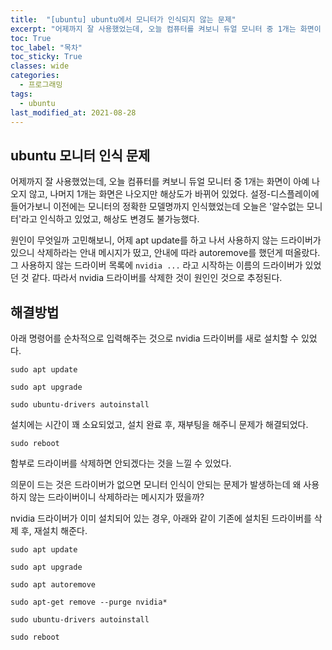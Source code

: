 ```yaml
---
title:  "[ubuntu] ubuntu에서 모니터가 인식되지 않는 문제"
excerpt: "어제까지 잘 사용했었는데, 오늘 컴퓨터를 켜보니 듀얼 모니터 중 1개는 화면이 아예 나오지 않고, 나머지 1개는 화면은 나오지만 해상도가 바뀌어 있었다."
toc: True
toc_label: "목차"
toc_sticky: True
classes: wide
categories:
  - 프로그래밍
tags:
  - ubuntu
last_modified_at: 2021-08-28
---
```


## ubuntu 모니터 인식 문제

어제까지 잘 사용했었는데, 오늘 컴퓨터를 켜보니 듀얼 모니터 중 1개는 화면이 아예 나오지 않고, 나머지 1개는 화면은 나오지만 해상도가 바뀌어 있었다. 설정-디스플레이에 들어가보니 이전에는 모니터의 정확한 모델명까지 인식했었는데 오늘은 '알수없는 모니터'라고 인식하고 있었고, 해상도 변경도 불가능했다.

원인이 무엇일까 고민해보니, 어제 apt update를 하고 나서 사용하지 않는 드라이버가 있으니 삭제하라는 안내 메시지가 떴고, 안내에 따라 autoremove를 했던게 떠올랐다. 그 사용하지 않는 드라이버 목록에 `nvidia ...` 라고 시작하는 이름의 드라이버가 있었던 것 같다. 따라서 nvidia 드라이버를 삭제한 것이 원인인 것으로 추정된다.

## 해결방법

아래 명령어를 순차적으로 입력해주는 것으로 nvidia 드라이버를 새로 설치할 수 있었다.

```
sudo apt update

sudo apt upgrade

sudo ubuntu-drivers autoinstall
```

설치에는 시간이 꽤 소요되었고, 설치 완료 후, 재부팅을 해주니 문제가 해결되었다.

```
sudo reboot
```

함부로 드라이버를 삭제하면 안되겠다는 것을 느낄 수 있었다. 

의문이 드는 것은 드라이버가 없으면 모니터 인식이 안되는 문제가 발생하는데 왜 사용하지 않는 드라이버이니 삭제하라는 메시지가 떴을까?

nvidia 드라이버가 이미 설치되어 있는 경우, 아래와 같이 기존에 설치된 드라이버를 삭제 후, 재설치 해준다.

```
sudo apt update

sudo apt upgrade

sudo apt autoremove

sudo apt-get remove --purge nvidia*

sudo ubuntu-drivers autoinstall

sudo reboot
```
